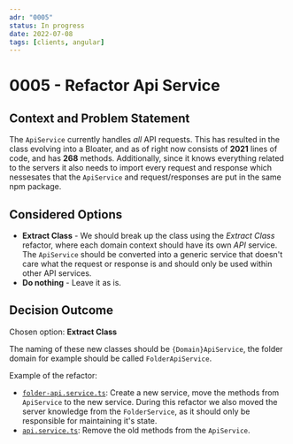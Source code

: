 ```yaml
---
adr: "0005"
status: In progress
date: 2022-07-08
tags: [clients, angular]
---
```


# 0005 - Refactor Api Service

<AdrTable frontMatter={frontMatter}></AdrTable>

## Context and Problem Statement

The `ApiService` currently handles _all_ API requests. This has resulted in the class evolving into
a Bloater, and as of right now consists of **2021** lines of code, and has **268** methods.
Additionally, since it knows everything related to the servers it also needs to import every request
and response which nessesates that the `ApiService` and request/responses are put in the same npm
package.

## Considered Options

- **Extract Class** - We should break up the class using the _Extract Class_ refactor, where each
  domain context should have its own _API_ service. The `ApiService` should be converted into a
  generic service that doesn't care what the request or response is and should only be used within
  other API services.
- **Do nothing** - Leave it as is.

## Decision Outcome

Chosen option: **Extract Class**

The naming of these new classes should be `{Domain}ApiService`, the folder domain for example should
be called `FolderApiService`.

Example of the refactor:

- [`folder-api.service.ts`][folder-api]: Create a new service, move the methods from `ApiService` to
  the new service. During this refactor we also moved the server knowledge from the `FolderService`,
  as it should only be responsible for maintaining it's state.
- [`api.service.ts`][api]: Remove the old methods from the `ApiService`.

[folder-api]:
  https://github.com/bitwarden/clients/pull/3011/files#diff-11b3488b9977f06625349680f81554505613715cfcc9890ebb356a74579c236a
[api]:
  https://github.com/bitwarden/clients/pull/3011/files#diff-6c8f3163b688c01f589d1e9ee5b7998aea4a0aedde8333c3939fb6181c301bed

